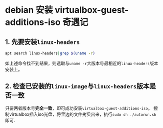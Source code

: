 # debian 安装 virtualbox-guest-additions-iso 奇遇记
## 1. 先要安装`linux-headers`
```bash
apt search linux-headers|grep $(uname -r)
```
如上述命令找不到结果，则选取与`uname -r`大版本号最相近的`linux-headers`版本安装上。
## 2. 检查已安装的`linux-image`与`linux-headers`版本是否一致
只要两者版本号**完全一致**，即可成功安装`virtualbox-guest-additions-iso`。
控制virtualbox插入iso光盘，将里边的文件拷贝出来，执行`sudo sh ./autorun.sh`即可.
